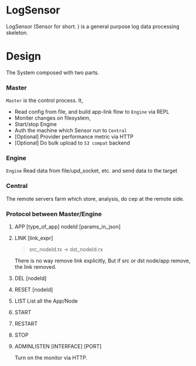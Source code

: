 # LogSensor

LogSensor (Sensor for short. ) is a general purpose log data processing skeleton.

# Design

The System composed with two parts.

### Master

`Master` is the control process. It, 

- Read config from file, and build app-link flow to `Engine` via REPL
- Moniter changes on filesystem, 
- Start/stop Engine
- Auth the machine which Sensor run to `Central`
- [Optional] Provider performance metric via HTTP
- [Optional] Do bulk upload to `S3 compat` backend

### Engine

`Engine` Read data from file/upd_socket, etc. and send data to the target


### Central

The remote servers farm which store, analysis, do cep at the remote side.

### Protocol between Master/Engine

1. APP [type_of_app] nodeId [params_in_json]

2. LINK [link_expr] 
    > src_nodeId.tx -> dst_nodeId.rx
    
    There is no way remove link explicitly, But if src or dst node/app remove, the link removed.
    
3. DEL [nodeId]

4. RESET [nodeId]

5. LIST
    List all the App/Node

6. START

7. RESTART

8. STOP

9. ADMINLISTEN [INTERFACE] [PORT]
    
    Turn on the monitor via HTTP.
    
